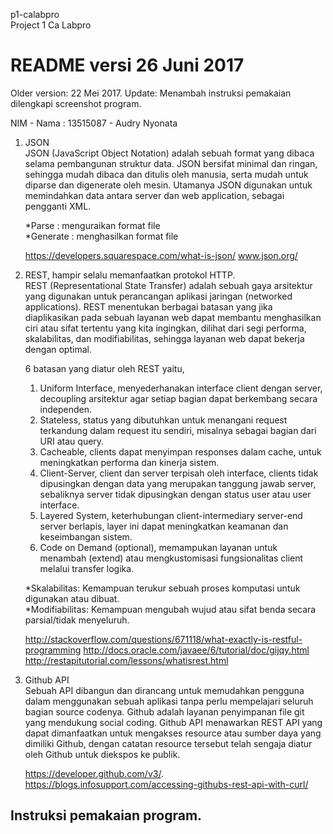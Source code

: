 p1-calabpro  
Project 1 Ca Labpro

# README versi 26 Juni 2017             
Older version: 22 Mei 2017.
Update: Menambah instruksi pemakaian dilengkapi screenshot program.

NIM - Nama : 13515087 - Audry Nyonata

1. JSON  
   JSON (JavaScript Object Notation) adalah sebuah format yang dibaca selama pembangunan struktur data. JSON bersifat minimal dan ringan, sehingga mudah dibaca dan ditulis oleh manusia, serta mudah untuk diparse dan digenerate oleh mesin. Utamanya JSON digunakan untuk memindahkan data antara server dan web application, sebagai pengganti XML.

   *Parse : menguraikan format file  
   *Generate : menghasilkan format file

   https://developers.squarespace.com/what-is-json/
   www.json.org/

2. REST, hampir selalu memanfaatkan protokol HTTP.   
   REST (Representational State Transfer) adalah sebuah gaya arsitektur yang digunakan untuk perancangan aplikasi jaringan (networked applications). REST menentukan berbagai batasan yang jika diaplikasikan pada sebuah layanan web dapat membantu menghasilkan ciri atau sifat tertentu yang kita ingingkan, dilihat dari segi performa, skalabilitas, dan modifiabilitas, sehingga layanan web dapat bekerja dengan optimal.

   6 batasan yang diatur oleh REST yaitu,
      1. Uniform Interface, menyederhanakan interface client dengan server, decoupling arsitektur agar setiap bagian dapat berkembang secara independen.  
      2. Stateless, status yang dibutuhkan untuk menangani request terkandung dalam request itu sendiri, misalnya sebagai bagian dari URI atau query.
      3. Cacheable, clients dapat menyimpan responses dalam cache, untuk meningkatkan performa dan kinerja sistem.
      4. Client-Server, client dan server terpisah oleh interface, clients tidak dipusingkan dengan data yang merupakan tanggung jawab server, sebaliknya server tidak dipusingkan dengan status user atau  user interface.
      5. Layered System, keterhubungan client-intermediary server-end server berlapis, layer ini dapat meningkatkan keamanan dan keseimbangan sistem.
      6. Code on Demand (optional), memampukan layanan untuk menambah (extend) atau mengkustomisasi fungsionalitas client melalui transfer logika.   

   *Skalabilitas: Kemampuan terukur sebuah proses komputasi untuk digunakan atau dibuat.  
   *Modifiabilitas: Kemampuan mengubah wujud atau sifat benda secara parsial/tidak menyeluruh.

   http://stackoverflow.com/questions/671118/what-exactly-is-restful-programming
   http://docs.oracle.com/javaee/6/tutorial/doc/gijqy.html
   http://restapitutorial.com/lessons/whatisrest.html

3. Github API  
   Sebuah API dibangun dan dirancang untuk memudahkan pengguna dalam menggunakan sebuah aplikasi tanpa perlu mempelajari seluruh bagian source codenya. Github adalah layanan penyimpanan file git yang mendukung social coding. Github API menawarkan REST API yang dapat dimanfaatkan untuk mengakses resource atau sumber daya yang dimiliki Github, dengan catatan resource tersebut telah sengaja diatur oleh Github untuk diekspos ke publik.

   https://developer.github.com/v3/.
   https://blogs.infosupport.com/accessing-githubs-rest-api-with-curl/

## Instruksi pemakaian program.
